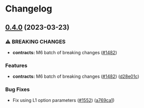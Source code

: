 # Changelog

## [0.4.0](https://github.com/ZKAmoeba-Micro/micro-2-dev/compare/micro-v0.3.0...micro-v0.4.0) (2023-03-23)


### ⚠ BREAKING CHANGES

* **contracts:** M6 batch of breaking changes ([#1482](https://github.com/ZKAmoeba-Micro/micro-2-dev/issues/1482))

### Features

* **contracts:** M6 batch of breaking changes ([#1482](https://github.com/ZKAmoeba-Micro/micro-2-dev/issues/1482)) ([d28e01c](https://github.com/ZKAmoeba-Micro/micro-2-dev/commit/d28e01ce0fbf0129c2cbba877efe65da7f7ed367))


### Bug Fixes

* Fix using L1 option parameters  ([#1552](https://github.com/ZKAmoeba-Micro/micro-2-dev/issues/1552)) ([a769ca1](https://github.com/ZKAmoeba-Micro/micro-2-dev/commit/a769ca1cfd638b796ff99d30dc2530c2abae6074))
